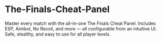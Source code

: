 # The-Finals-Cheat-Panel
Master every match with the all-in-one The Finals Cheat Panel. Includes ESP, Aimbot, No Recoil, and more — all configurable from an intuitive UI. Safe, stealthy, and easy to use for all player levels.
